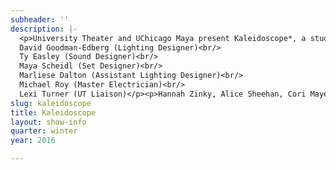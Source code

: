 ```yaml
---
subheader: ''
description: |-
  <p>University Theater and UChicago Maya present Kaleidoscope*, a student choreographed performance exploring the dynamic theatricality of an ever shifting perspective. UChicago Maya is a fusion dance group that blends both Western and Eastern dance styles. Through rich use of lighting, sound, and and many perspectives are woven together as Kaleidoscope explores what is disparate and what is analogous through the shared lens of movement.</p><p>*Please note that there will be the use of haze and strobe lights during the show.</p> <p><strong>Aixin Chen</strong> (Dancer) is a fourth-year who has enjoyed trapezing around the dance community in her time here, participating in UBallet, PhiNix workshops, and Maya. In high school, she has been a part of the <em>Nutcracker </em>and <em>Phantom of the Opera </em>productions in addition to competing in YAGP. When she is not working on her Anthropology and Biology majors, she enjoys spending time with friends, rock climbing, and sketching.</p><p><strong>Christine Chin </strong>(Co-Director, Choreographer, Dancer) is a third-year pre-med Public Policy major in the college. She competitively danced ballet, tap, and jazz with Bonis en Toure and has trained in summer intensive programs with the Houston Ballet and Ad Deum. Christine has also done work on campus with UBallet. She currently serves as the co-president of Maya.</p><p><strong>Leilani Douglas </strong>(Choreographer, Dancer) is a third-year in the College majoring in Public Policy Studies and minoring in HIPS. She has danced and choreographed with Maya since her first year including performances at the MODA Fashion Show, SASA Show, and Where Fun Comes To Dance. Outside of school and Maya, Leilani volunteers with the RSO Peer Health Exchange, works as a tour guide in the Office of College Admissions, and belts Hamilton the Musical in her apartment when no one's home. Enjoy the show!</p><p><strong>Doremi Feng </strong>(Choreographer, Dancer) is a second-year in the College, potentially majoring in Biological Sciences, Mathematics, or Molecular Engineering. She danced with Maya in Body, SASA, MODA, and Where Fun Comes to Dance in the year of 2015. She also choreographed and performed two Traditional Chinese pieces on UC-CSSA's Chinese New Year Celebration. Doremi would really love to know you if you are interested in practicing some water-sleeve dance routines with her.</p><p><strong>Laurel Freidenberg </strong>(Dancer) is a fourth-year Economics major. Some favorite previous roles include Aegina in <em>Spartacus</em>, Dawn in <em>Coppelia</em>, and Clemence in <em>Raymonda</em>. She is excited to be dancing in her first show with Maya.</p><p><strong>Leah Garner </strong>(Dancer) is a fourth-year in the College majoring in Environmental Studies. Leah has been dancing since she was four, but Kaleidoscope will be her first performance since high school. In her spare time, Leah loves to scrapbook!</p> <p><strong>Lydia Liu </strong>(Dancer) is a first-year in the College, currently undecided in terms of major. She started in traditional Chinese and ballet classes before picking up jazz and contemporary. Outside of Maya, Lydia is a Moneythink mentor and a proud member of Kenwood House.</p><p><strong>Crystal Ma </strong>(Co-Director, Choreographer) is a third-year studying Economics and Art History. This is her first year co-directing UChicago Maya.</p><p><strong>Wes Mills</strong> (Dancer) is a fourth-year in the College majoring in Cinema and Media Studies and English. Previous dancing experience includes <em>Le Corsaire</em> (Conrad), <em>Raymonda</em> (Spanish Dance Troupe Lead), and UChicago Maya's <em>Body</em> (Ensemble).</p><p><strong>Jocelyne Muñoz </strong>(Choreographer, Dancer) is a second-year in the College majoring in Public Policy. She has been a part of Maya since her first quarter and participated in last year's Maya Show (<em>Body</em>), Moda, SASA, and Where Fun Comes to Dance. Outside of Maya Jocelyne is also part of PhiNix Dance Crew and Alpha Omicron Pi.</p><p><strong>Brianna Pinder </strong>(Choreographer, Dancer) is a second-year majoring in Economics and minoring in Computer Science. She has been dancing with Maya since fall quarter of her first year and is also a member of Phinix Dance Crew. In her free time, she enjoys watching dance videos on YouTube and eating Goldfish.</p><p><strong>Maddy Scott </strong>(Dancer) is a second-year majoring in History with a minor in Classical Studies. A native of Pittsburgh, PA, Maddy has been dancing since age 10. Outside of Maya, Maddy serves as Vice President of Philanthropy for the IL Kappa chapter of Pi Beta Phi, tutors elementary school students, and is involved with the Women in Public Service Program.</p><p><strong>Angela Shen </strong>(Co-Director, Choreographer, Dancer) is a fourth-year majoring in Biological Sciences with a concentration in Neuroscience. She started dancing when she was five, danced competitively for five years, and has co-directed Maya since her second year at UChicago. Outside of Maya, Angela interns at the University Arts Engagement Office at the Logan Center and is thrilled to share unique arts experiences with others.</p><p><strong>Gabriella (GG) Snow </strong>(Choreographer, Dancer) is a third-year in the College majoring in Public Policy and minoring in Gender and Sexuality Studies. She was a dancer in Maya's production, <em>Body</em>. She was a member of In2it dance company for 4 years, Boca Ballet Company for 2 years and danced competitively for 10 years. Fun Fact: she can speak four languages.</p><p><strong>Ella Sperling </strong>(Dancer) is a first-year in the College, and she plans to decide on a major as last-minute as possible. This is her first show with Maya, but she previously did ballet and danced with her high school company. Besides dancing, Ella also loves art, chocolate, old books, and grilled cheese.</p><p><strong>Joyce Sun </strong>(Dancer) is a third-year majoring in Biological Sciences. She started her dance training in ballet at the age of 3. Throughout the years, she has added pointe, jazz, modern, and contemporary techniques into her dance repertoire. She joined UChicago Maya her first year and loves the contagious energy of the group. Other than dancing, she loves to practice yoga, play the guitar, travel and cook. She also has a talent for making copious amounts dark chocolate disappear.</p><p><strong>Emma Tehrani</strong> (Dancer) is a fourth-year in the College majoring in Political Science and Psychology. She has danced with Maya since spring quarter of 2015. Emma is also involved with UBallet.</p><p><strong>Teddy Watler</strong> (Dancer) is a third-year undergraduate studying Art History and Law, Letters, &amp; Society. Teddy has previously performed with UBallet and UC Dancers, and currently serves as UBallet's Head of Teaching and Outreach.</p><p><strong>Samantha Weiss </strong>(Dancer) is a third-year in the College majoring in Economics, and is thrilled to be performing in her first show with Maya. Previously, she has trained in classical ballet and spent a summer performing with the Joffrey Ballet. She is so excited to return to the stage and hopes you all enjoy the show!</p><p>Madeline Fitzgerald (Stage Manager)<br/>
  David Goodman-Edberg (Lighting Designer)<br/>
  Ty Easley (Sound Designer)<br/>
  Maya Scheidl (Set Designer)<br/>
  Marliese Dalton (Assistant Lighting Designer)<br/>
  Michael Roy (Master Electrician)<br/>
  Lexi Turner (UT Liaison)</p><p>Hannah Zinky, Alice Sheehan, Cori Mayer, Dan Heins, Gabriel Levine, Emma Heras</p>
slug: kaleidoscope
title: Kaleidoscope
layout: show-info
quarter: winter
year: 2016

---
```

